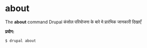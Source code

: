 # about
The **about** command Drupal कंसोल परियोजना के बारे मे प्रारंभिक जानकारी दिखाएँ

**प्रयोग:**
```
$ drupal about 
```
